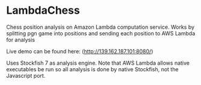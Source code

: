 # LambdaChess

Chess position analysis on Amazon Lambda computation service. Works by splitting pgn game into positions and sending each position to AWS Lambda for analysis

Live demo can be found here: (http://139.162.187.101:8080/)

Uses Stockfish 7 as analysis engine. Note that AWS Lambda allows native executables be run so all analysis is done by native Stockfish, not the Javascript port. 
